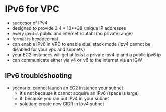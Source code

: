 # IPv6 for VPC

* succesor of IPv4
* designed to provide 3.4 * 10**38 unique IP addresses
* every ipv6 is public and internet routabl (no private range)
* format is hexadecimal
* can enable IPv6 in VPC to enable dual stack mode (ipv4 cannot be disabled for your vpc and subnets)
* your EC2 instances will get at least a private ipv4 ip and a public ipv6 ip
* can communicate either via v4 or v6 to the internet via an IGW

## IPv6 troubleshooting

* scenario: cannot launch an EC2 instance your subnet
  * it's not because it cannot acquire an IPv6 (space is large)
  * it' because you ran out IPv4 in your subnet
  * solution: create new CIDR in ipv4 subnet
  